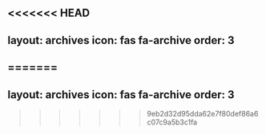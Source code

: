 <<<<<<< HEAD
---
layout: archives
icon: fas fa-archive
order: 3
---
=======
---
layout: archives
icon: fas fa-archive
order: 3
---
>>>>>>> 9eb2d32d95dda62e7f80def86a6c07c9a5b3c1fa
